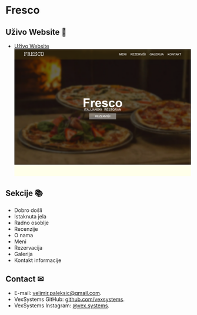 # Fresco

## **Uživo Website** 👀
- [Uživo Website](https://vexsystems.github.io/fresco/)
![Demo Screenshot](screenshot.png)

## **Sekcije** 📚
- Dobro došli
- Istaknuta jela
- Radno osoblje
- Recenzije
- O nama
- Meni
- Rezervacija
- Galerija
- Kontakt informacije

## **Contact** ✉
- E-mail: [velimir.paleksic@gmail.com](velimir.paleksic@gmail.com).
- VexSystems GitHub: [github.com/vexsystems](https://github.com/vexsystems).
- VexSystems Instagram: [@vex.systems](https://www.instagram.com/vex.systems/).